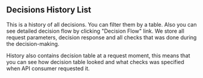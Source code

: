 ## Decisions History List

This is a history of all decisions. You can filter them by a table. Also you can see detailed decision flow by clicking "Decision Flow" link. We store all request parameters, decision response and all checks that was done during the decision-making. 

History also contains decision table at a request moment, this means that you can see how decision table looked and what checks was specified when API consumer requested it.
